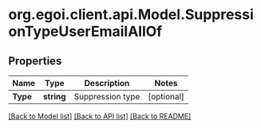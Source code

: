 
# org.egoi.client.api.Model.SuppressionTypeUserEmailAllOf

## Properties

Name | Type | Description | Notes
------------ | ------------- | ------------- | -------------
**Type** | **string** | Suppression type | [optional] 

[[Back to Model list]](../README.md#documentation-for-models)
[[Back to API list]](../README.md#documentation-for-api-endpoints)
[[Back to README]](../README.md)

